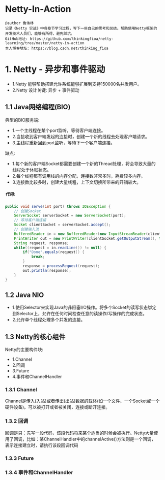 # Netty-In-Action
```
@author 鲁伟林
记录《Netty 实战》中各章节学习过程，写下一些自己的思考和总结，帮助使用Netty框架的开发技术人员们，能够有所得，避免踩坑。
GitHub地址: https://github.com/thinkingfioa/netty-learning/tree/master/netty-in-action
本人博客地址: https://blog.csdn.net/thinking_fioa
```

# 1. Netty - 异步和事件驱动
- 1.Netty 能够帮助搭建允许系统能够扩展到支持150000名并发用户。
- 2.Netty 设计关键: 异步 + 事件驱动

## 1.1 Java网络编程(BIO)
典型的BIO服务端:

- 1.一个主线程在某个port监听，等待客户端连接。
- 2.当接收到客户端发起的连接时，创建一个新的线程去处理客户端请求。
- 3.主线程重新回到port监听，等待下一个客户端连接。

缺点:

- 1.每个新的客户端Socket都需要创建一个新的Thread处理，将会导致大量的线程处于休眠状态。
- 2.每个线程都有调用栈的内存分配，连接数非常多时，耗费较多内存。
- 3.连接数比较多时，创建大量线程，上下文切换所带来的开销较大。

##### 代码:
```java
public void serve(int port) throws IOException {
	// 创建Socket
    ServerSocket serverSocket = new ServerSocket(port);
    // 等待客户端连接
    Socket clientSocket = serverSocket.accept();
    // 创建输入流
    BufferedReader in = new BufferedReader(new InputStreamReader(clientSocket.getInputStream()));
    PrintWriter out = new PrintWriter(clientSocket.getOutputStream(), true);
    String request, response;
    while((request = in.readLine()) != null) {
        if("Done".equals(request)) {
            break;
        }
        response = processRequest(request);
        out.println(response);
    }
}
```

## 1.2 Java NIO
- 1.使用Selector来实现Java的非阻塞I/O操作。将多个Socket的读写状态绑定到Selector上，允许在任何时间检查任意的读操作/写操作的完成状态。
- 2.允许单个线程处理多个并发的连接。

## 1.3 Netty的核心组件
Netty的主要构件块:

- 1.Channel
- 2.回调
- 3.Future
- 4.事件和ChannelHandler

### 1.3.1 Channel
Channel是传入(入站)或者传出(出站)数据的载体(如一个文件、一个Socket或一个硬件设备)。可以被打开或者被关闭，连接或断开连接。

### 1.3.2 回调
回调是只：先写一段代码，该段代码将来某个适当的时候会被执行。Netty大量使用了回调，比如：某ChannelHandler中的channelActive()方法则是一个回调，表示连接建立时，请执行该段回调代码

### 1.3.3 Future

### 1.3.4 事件和ChannelHandler




















